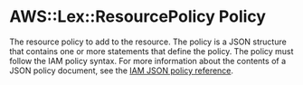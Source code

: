 # AWS::Lex::ResourcePolicy Policy<a name="aws-properties-lex-resourcepolicy-policy"></a>

The resource policy to add to the resource\. The policy is a JSON structure that contains one or more statements that define the policy\. The policy must follow the IAM policy syntax\. For more information about the contents of a JSON policy document, see the [IAM JSON policy reference](IAM/latest/UserGuide/reference_policies.html)\.